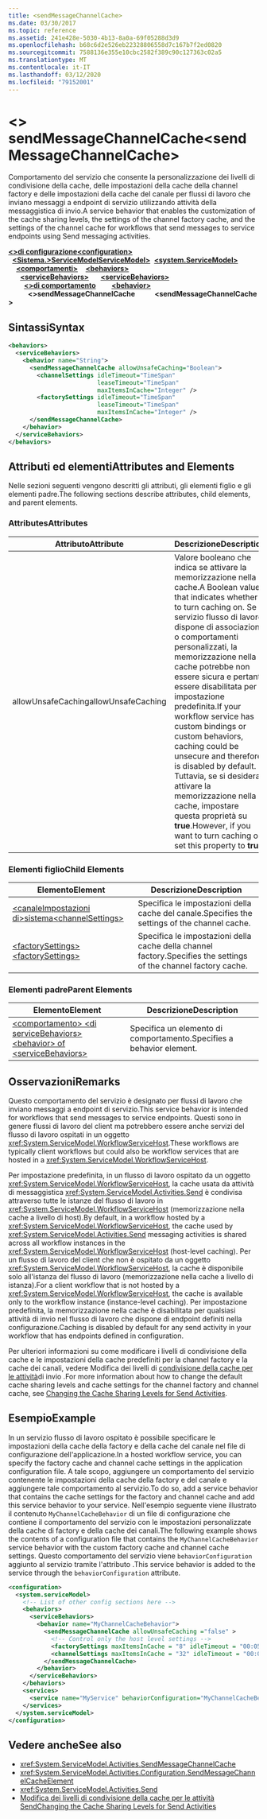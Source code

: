 ```yaml
---
title: <sendMessageChannelCache>
ms.date: 03/30/2017
ms.topic: reference
ms.assetid: 241e428e-5030-4b13-8a0a-69f05288d3d9
ms.openlocfilehash: b68c6d2e526eb22328806558d7c167b7f2ed0820
ms.sourcegitcommit: 7588136e355e10cbc2582f389c90c127363c02a5
ms.translationtype: MT
ms.contentlocale: it-IT
ms.lasthandoff: 03/12/2020
ms.locfileid: "79152001"
---
```

# <a name="sendmessagechannelcache"></a><span data-ttu-id="77668-101">\<> sendMessageChannelCache</span><span class="sxs-lookup"><span data-stu-id="77668-101">\<sendMessageChannelCache></span></span>
<span data-ttu-id="77668-102">Comportamento del servizio che consente la personalizzazione dei livelli di condivisione della cache, delle impostazioni della cache della channel factory e delle impostazioni della cache del canale per flussi di lavoro che inviano messaggi a endpoint di servizio utilizzando attività della messaggistica di invio.</span><span class="sxs-lookup"><span data-stu-id="77668-102">A service behavior that enables the customization of the cache sharing levels, the settings of the channel factory cache, and the settings of the channel cache for workflows that send messages to service endpoints using Send messaging activities.</span></span>  
  
<span data-ttu-id="77668-103">[**\<>di configurazione**](../configuration-element.md)</span><span class="sxs-lookup"><span data-stu-id="77668-103">[**\<configuration>**](../configuration-element.md)</span></span>\
<span data-ttu-id="77668-104">&nbsp;&nbsp;[**\<Sistema.>ServiceModelServiceModel>**](system-servicemodel-of-workflow.md)</span><span class="sxs-lookup"><span data-stu-id="77668-104">&nbsp;&nbsp;[**\<system.ServiceModel>**](system-servicemodel-of-workflow.md)</span></span>\
<span data-ttu-id="77668-105">&nbsp;&nbsp;&nbsp;&nbsp;[**\<comportamenti>**](behaviors-of-workflow.md)</span><span class="sxs-lookup"><span data-stu-id="77668-105">&nbsp;&nbsp;&nbsp;&nbsp;[**\<behaviors>**](behaviors-of-workflow.md)</span></span>\
<span data-ttu-id="77668-106">&nbsp;&nbsp;&nbsp;&nbsp;&nbsp;&nbsp;[**\<serviceBehaviors>**](servicebehaviors-of-workflow.md)</span><span class="sxs-lookup"><span data-stu-id="77668-106">&nbsp;&nbsp;&nbsp;&nbsp;&nbsp;&nbsp;[**\<serviceBehaviors>**](servicebehaviors-of-workflow.md)</span></span>\
<span data-ttu-id="77668-107">&nbsp;&nbsp;&nbsp;&nbsp;&nbsp;&nbsp;&nbsp;&nbsp;[**\<>di comportamento**](behavior-of-servicebehaviors-of-workflow.md)</span><span class="sxs-lookup"><span data-stu-id="77668-107">&nbsp;&nbsp;&nbsp;&nbsp;&nbsp;&nbsp;&nbsp;&nbsp;[**\<behavior>**](behavior-of-servicebehaviors-of-workflow.md)</span></span>\
<span data-ttu-id="77668-108">&nbsp;&nbsp;&nbsp;&nbsp;&nbsp;&nbsp;&nbsp;&nbsp;&nbsp;&nbsp;**\<>sendMessageChannelCache**</span><span class="sxs-lookup"><span data-stu-id="77668-108">&nbsp;&nbsp;&nbsp;&nbsp;&nbsp;&nbsp;&nbsp;&nbsp;&nbsp;&nbsp;**\<sendMessageChannelCache>**</span></span>  
  
## <a name="syntax"></a><span data-ttu-id="77668-109">Sintassi</span><span class="sxs-lookup"><span data-stu-id="77668-109">Syntax</span></span>  
  
```xml  
<behaviors>
  <serviceBehaviors>
    <behavior name="String">
      <sendMessageChannelCache allowUnsafeCaching="Boolean">
        <channelSettings idleTimeout="TimeSpan"
                         leaseTimeout="TimeSpan"
                         maxItemsInCache="Integer" />
        <factorySettings idleTimeout="TimeSpan"
                         leaseTimeout="TimeSpan"
                         maxItemsInCache="Integer" />
      </sendMessageChannelCache>
    </behavior>
  </serviceBehaviors>
</behaviors>  
```  
  
## <a name="attributes-and-elements"></a><span data-ttu-id="77668-110">Attributi ed elementi</span><span class="sxs-lookup"><span data-stu-id="77668-110">Attributes and Elements</span></span>  
 <span data-ttu-id="77668-111">Nelle sezioni seguenti vengono descritti gli attributi, gli elementi figlio e gli elementi padre.</span><span class="sxs-lookup"><span data-stu-id="77668-111">The following sections describe attributes, child elements, and parent elements.</span></span>  
  
### <a name="attributes"></a><span data-ttu-id="77668-112">Attributes</span><span class="sxs-lookup"><span data-stu-id="77668-112">Attributes</span></span>  
  
|<span data-ttu-id="77668-113">Attributo</span><span class="sxs-lookup"><span data-stu-id="77668-113">Attribute</span></span>|<span data-ttu-id="77668-114">Descrizione</span><span class="sxs-lookup"><span data-stu-id="77668-114">Description</span></span>|  
|---------------|-----------------|  
|<span data-ttu-id="77668-115">allowUnsafeCaching</span><span class="sxs-lookup"><span data-stu-id="77668-115">allowUnsafeCaching</span></span>|<span data-ttu-id="77668-116">Valore booleano che indica se attivare la memorizzazione nella cache.</span><span class="sxs-lookup"><span data-stu-id="77668-116">A Boolean value that indicates whether to turn caching on.</span></span> <span data-ttu-id="77668-117">Se il servizio flusso di lavoro dispone di associazioni o comportamenti personalizzati, la memorizzazione nella cache potrebbe non essere sicura e pertanto essere disabilitata per impostazione predefinita.</span><span class="sxs-lookup"><span data-stu-id="77668-117">If your workflow service has custom bindings or custom behaviors, caching could be unsecure and therefore is disabled by default.</span></span> <span data-ttu-id="77668-118">Tuttavia, se si desidera attivare la memorizzazione nella cache, impostare questa proprietà su **true**.</span><span class="sxs-lookup"><span data-stu-id="77668-118">However, if you want to turn caching on set this property to **true**.</span></span>|  
  
### <a name="child-elements"></a><span data-ttu-id="77668-119">Elementi figlio</span><span class="sxs-lookup"><span data-stu-id="77668-119">Child Elements</span></span>  
  
|<span data-ttu-id="77668-120">Elemento</span><span class="sxs-lookup"><span data-stu-id="77668-120">Element</span></span>|<span data-ttu-id="77668-121">Descrizione</span><span class="sxs-lookup"><span data-stu-id="77668-121">Description</span></span>|  
|-------------|-----------------|  
|[<span data-ttu-id="77668-122">\<canaleImpostazioni di>sistema</span><span class="sxs-lookup"><span data-stu-id="77668-122">\<channelSettings></span></span>](channelsettings.md)|<span data-ttu-id="77668-123">Specifica le impostazioni della cache del canale.</span><span class="sxs-lookup"><span data-stu-id="77668-123">Specifies the settings of the channel cache.</span></span>|  
|[<span data-ttu-id="77668-124">\<factorySettings></span><span class="sxs-lookup"><span data-stu-id="77668-124">\<factorySettings></span></span>](factorysettings.md)|<span data-ttu-id="77668-125">Specifica le impostazioni della cache della channel factory.</span><span class="sxs-lookup"><span data-stu-id="77668-125">Specifies the settings of the channel factory cache.</span></span>|  
  
### <a name="parent-elements"></a><span data-ttu-id="77668-126">Elementi padre</span><span class="sxs-lookup"><span data-stu-id="77668-126">Parent Elements</span></span>  
  
|<span data-ttu-id="77668-127">Elemento</span><span class="sxs-lookup"><span data-stu-id="77668-127">Element</span></span>|<span data-ttu-id="77668-128">Descrizione</span><span class="sxs-lookup"><span data-stu-id="77668-128">Description</span></span>|  
|-------------|-----------------|  
|[<span data-ttu-id="77668-129">\<comportamento> \<di serviceBehaviors></span><span class="sxs-lookup"><span data-stu-id="77668-129">\<behavior> of \<serviceBehaviors></span></span>](behavior-of-servicebehaviors-of-workflow.md)|<span data-ttu-id="77668-130">Specifica un elemento di comportamento.</span><span class="sxs-lookup"><span data-stu-id="77668-130">Specifies a behavior element.</span></span>|  
  
## <a name="remarks"></a><span data-ttu-id="77668-131">Osservazioni</span><span class="sxs-lookup"><span data-stu-id="77668-131">Remarks</span></span>  
 <span data-ttu-id="77668-132">Questo comportamento del servizio è designato per flussi di lavoro che inviano messaggi a endpoint di servizio.</span><span class="sxs-lookup"><span data-stu-id="77668-132">This service behavior is intended for workflows that send messages to service endpoints.</span></span> <span data-ttu-id="77668-133">Questi sono in genere flussi di lavoro del client ma potrebbero essere anche servizi del flusso di lavoro ospitati in un oggetto <xref:System.ServiceModel.WorkflowServiceHost>.</span><span class="sxs-lookup"><span data-stu-id="77668-133">These workflows are typically client workflows but could also be workflow services that are hosted in a <xref:System.ServiceModel.WorkflowServiceHost>.</span></span>  
  
 <span data-ttu-id="77668-134">Per impostazione predefinita, in un flusso di lavoro ospitato da un oggetto <xref:System.ServiceModel.WorkflowServiceHost>, la cache usata da attività di messaggistica <xref:System.ServiceModel.Activities.Send> è condivisa attraverso tutte le istanze del flusso di lavoro in <xref:System.ServiceModel.WorkflowServiceHost> (memorizzazione nella cache a livello di host).</span><span class="sxs-lookup"><span data-stu-id="77668-134">By default, in a workflow hosted by a <xref:System.ServiceModel.WorkflowServiceHost>, the cache used by <xref:System.ServiceModel.Activities.Send> messaging activities is shared across all workflow instances in the <xref:System.ServiceModel.WorkflowServiceHost> (host-level caching).</span></span> <span data-ttu-id="77668-135">Per un flusso di lavoro del client che non è ospitato da un oggetto <xref:System.ServiceModel.WorkflowServiceHost>, la cache è disponibile solo all'istanza del flusso di lavoro (memorizzazione nella cache a livello di istanza).</span><span class="sxs-lookup"><span data-stu-id="77668-135">For a client workflow that is not hosted by a <xref:System.ServiceModel.WorkflowServiceHost>, the cache is available only to the workflow instance (instance-level caching).</span></span> <span data-ttu-id="77668-136">Per impostazione predefinita, la memorizzazione nella cache è disabilitata per qualsiasi attività di invio nel flusso di lavoro che dispone di endpoint definiti nella configurazione.</span><span class="sxs-lookup"><span data-stu-id="77668-136">Caching is disabled by default for any send activity in your workflow that has endpoints defined in configuration.</span></span>  
  
 <span data-ttu-id="77668-137">Per ulteriori informazioni su come modificare i livelli di condivisione della cache e le impostazioni della cache predefiniti per la channel factory e la cache dei canali, vedere Modifica dei livelli di [condivisione della cache per le attività](../../../wcf/feature-details/changing-the-cache-sharing-levels-for-send-activities.md)di invio .</span><span class="sxs-lookup"><span data-stu-id="77668-137">For more information about how to change the default cache sharing levels and cache settings for the channel factory and channel cache, see [Changing the Cache Sharing Levels for Send Activities](../../../wcf/feature-details/changing-the-cache-sharing-levels-for-send-activities.md).</span></span>  
  
## <a name="example"></a><span data-ttu-id="77668-138">Esempio</span><span class="sxs-lookup"><span data-stu-id="77668-138">Example</span></span>  
 <span data-ttu-id="77668-139">In un servizio flusso di lavoro ospitato è possibile specificare le impostazioni della cache della factory e della cache del canale nel file di configurazione dell'applicazione.</span><span class="sxs-lookup"><span data-stu-id="77668-139">In a hosted workflow service, you can specify the factory cache and channel cache settings in the application configuration file.</span></span> <span data-ttu-id="77668-140">A tale scopo, aggiungere un comportamento del servizio contenente le impostazioni della cache della factory e del canale e aggiungere tale comportamento al servizio.</span><span class="sxs-lookup"><span data-stu-id="77668-140">To do so, add a service behavior that contains the cache settings for the factory and channel cache and add this service behavior to your service.</span></span> <span data-ttu-id="77668-141">Nell'esempio seguente viene illustrato il contenuto `MyChannelCacheBehavior` di un file di configurazione che contiene il comportamento del servizio con le impostazioni personalizzate della cache di factory e della cache dei canali.</span><span class="sxs-lookup"><span data-stu-id="77668-141">The following example shows the contents of a configuration file that contains the `MyChannelCacheBehavior`  service behavior with the custom factory cache and channel cache settings.</span></span> <span data-ttu-id="77668-142">Questo comportamento del servizio viene `behaviorConfiguration` aggiunto al servizio tramite l'attributo .</span><span class="sxs-lookup"><span data-stu-id="77668-142">This service behavior is added to the service through the `behaviorConfiguration` attribute.</span></span>  
  
```xml  
<configuration>
  <system.serviceModel>  
    <!-- List of other config sections here -->
    <behaviors>  
      <serviceBehaviors>  
        <behavior name="MyChannelCacheBehavior">  
          <sendMessageChannelCache allowUnsafeCaching ="false" >  
            <!-- Control only the host level settings -->
            <factorySettings maxItemsInCache = "8" idleTimeout = "00:05:00" leaseTimeout="10:00:00" />  
            <channelSettings maxItemsInCache = "32" idleTimeout = "00:05:00" leaseTimeout="00:06:00" />  
          </sendMessageChannelCache>  
        </behavior>  
      </serviceBehaviors>  
    </behaviors>  
    <services>  
      <service name="MyService" behaviorConfiguration="MyChannelCacheBehavior" />  
    </services>  
  </system.serviceModel>  
</configuration>  
```  
  
## <a name="see-also"></a><span data-ttu-id="77668-143">Vedere anche</span><span class="sxs-lookup"><span data-stu-id="77668-143">See also</span></span>

- <xref:System.ServiceModel.Activities.SendMessageChannelCache>
- <xref:System.ServiceModel.Activities.Configuration.SendMessageChannelCacheElement>
- <xref:System.ServiceModel.Activities.Send>
- [<span data-ttu-id="77668-144">Modifica dei livelli di condivisione della cache per le attività Send</span><span class="sxs-lookup"><span data-stu-id="77668-144">Changing the Cache Sharing Levels for Send Activities</span></span>](../../../wcf/feature-details/changing-the-cache-sharing-levels-for-send-activities.md)
